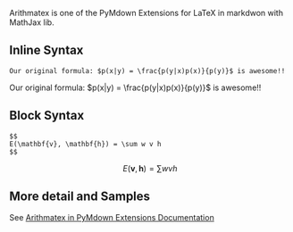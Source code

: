 Arithmatex is one of the PyMdown Extensions for LaTeX in markdwon with MathJax lib.

## Inline Syntax
    Our original formula: $p(x|y) = \frac{p(y|x)p(x)}{p(y)}$ is awesome!!

Our original formula: $p(x|y) = \frac{p(y|x)p(x)}{p(y)}$ is awesome!!

## Block Syntax
    $$
    E(\mathbf{v}, \mathbf{h}) = \sum w v h
    $$

$$
E(\mathbf{v}, \mathbf{h}) = \sum w v h
$$

## More detail and Samples
See [Arithmatex in PyMdown Extensions Documentation](https://facelessuser.github.io/pymdown-extensions/extensions/arithmatex/)
